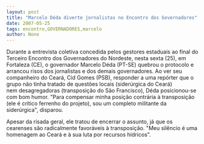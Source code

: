 ```yaml
---
layout: post
title: "Marcelo Déda diverte jornalistas no Encontro dos Governadores"
date: 2007-05-25
tags: encontro,GOVERNADORES,marcelo
author: None
---
```


Durante a entrevista coletiva concedida pelos gestores estaduais ao final do Terceiro Encontro dos Governadores do Nordeste, nesta sexta (25), em Fortaleza (CE), o governador Marcelo D&eacute;da (PT-SE) quebrou o protocolo e arrancou risos dos jornalistas e dos demais governadores.
Ao ver seu companheiro do Cear&aacute;,&nbsp;Cid Gomes (PSB), responder a uma rep&oacute;rter que o grupo n&atilde;o tinha tratado de quest&otilde;es locais (sider&uacute;rgica do Cear&aacute;) nem&nbsp;desagregadoras (transposi&ccedil;&atilde;o do S&atilde;o Francisco),&nbsp;D&eacute;da posicionou-se com bom humor. 
&quot;Para compensar minha posi&ccedil;&atilde;o contr&aacute;ria &agrave; transposi&ccedil;&atilde;o (ele &eacute; cr&iacute;tico ferrenho do projeto), sou um completo militante da sider&uacute;rgica&quot;, disparou.

Apesar da risada geral, ele tratou de encerrar o assunto, j&aacute; que os cearenses s&atilde;o radicalmente favor&aacute;veis &agrave; transposi&ccedil;&atilde;o.&nbsp;&quot;Meu sil&ecirc;ncio &eacute; uma homenagem ao Cear&aacute; e &agrave; sua luta por recursos h&iacute;dricos&quot;. 